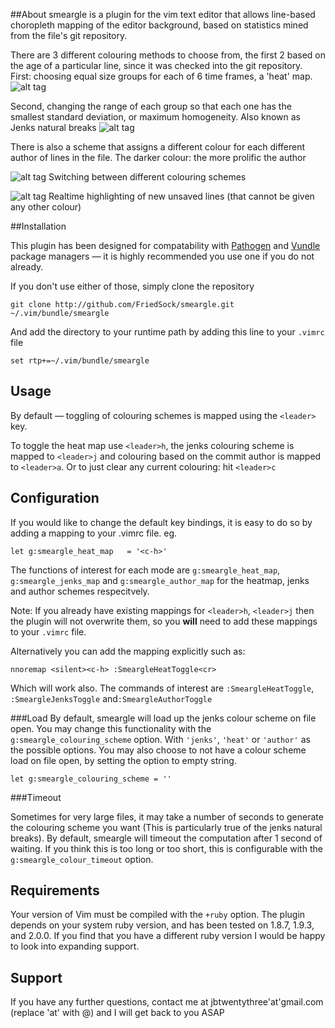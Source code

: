 
##About
smeargle is a plugin for the vim text editor that allows
line-based choropleth mapping of the editor background, based on
statistics mined from the file's git repository.

There are 3 different colouring methods to choose from, the first 2
based on the age of a particular line, since it was checked into the git
repository. First: choosing equal size groups for each of 6 time frames, a 'heat' map.
![alt tag](https://raw.github.com/FriedSock/smeargle/master/assets/heat_boundaries.png)

Second, changing the range of each group so that each one has the
smallest standard deviation, or maximum homogeneity. Also known as Jenks
natural breaks
![alt tag](https://raw.github.com/FriedSock/smeargle/master/assets/jenks_boundaries.png)

There is also a scheme that assigns a different colour for each
different author of lines in the file. The darker colour: the more
prolific the author

![alt tag](https://raw.github.com/FriedSock/smeargle/master/assets/switching.gif)
Switching between different colouring schemes

![alt tag](https://raw.github.com/FriedSock/smeargle/master/assets/unsaved.gif)
Realtime highlighting of new unsaved lines (that cannot be given any other
colour)

##Installation

This plugin has been designed for compatability with
[Pathogen](https://github.com/tpope/vim-pathogen) and
[Vundle](https://github.com/gmarik/Vundle.vim) package managers — it
is highly recommended you use one if you do not already.

If you don't use either of those, simply clone the repository

    git clone http://github.com/FriedSock/smeargle.git ~/.vim/bundle/smeargle

And add the directory to your runtime path by adding this line to your
`.vimrc` file

    set rtp+=~/.vim/bundle/smeargle

## Usage

By default — toggling of colouring schemes is mapped using the `<leader>` key.

To toggle the heat map use `<leader>h`, the jenks colouring scheme is mapped to `<leader>j` and colouring based on the commit author is mapped to `<leader>a`. Or to just clear any current colouring: hit `<leader>c`


## Configuration

If you would like to change the default key bindings, it is easy to do so by adding a mapping to your .vimrc file. eg.

	let g:smeargle_heat_map   = '<c-h>'

The functions of interest for each mode are `g:smeargle_heat_map`, `g:smeargle_jenks_map` and `g:smeargle_author_map` for the heatmap, jenks and author schemes respecitvely.

Note: If you already have existing mappings for `<leader>h`, `<leader>j` then the plugin will not overwrite them, so you **will** need to add these mappings to your `.vimrc` file.

Alternatively you can add the mapping explicitly such as:

	nnoremap <silent><c-h> :SmeargleHeatToggle<cr>
Which will work also. The commands of interest are `:SmeargleHeatToggle`, `:SmeargleJenksToggle` and`:SmeargleAuthorToggle`

###Load
By default, smeargle will load up the jenks colour scheme on file open. You may change this functionality with the `g:smeargle_colouring_scheme` option. With `'jenks'`, `'heat'` or `'author'` as the possible options. You may also choose to not have a colour scheme load on file open, by setting the option to empty string.

	let g:smeargle_colouring_scheme = ''

###Timeout

Sometimes for very large files, it may take a number of seconds to generate the colouring scheme you want (This is particularly true of the jenks natural breaks). By default, smeargle will timeout the computation after 1 second of waiting. If you think this is too long or too short, this is configurable with the `g:smeargle_colour_timeout` option.

## Requirements
Your version of Vim must be compiled with the `+ruby` option. The plugin depends on your system ruby version, and has been tested on 1.8.7, 1.9.3, and 2.0.0. If you find that you have a different ruby version I would be happy to look into expanding support.

## Support
If you have any further questions, contact me at jbtwentythree'at'gmail.com (replace 'at' with @) and I will get back to
you ASAP
